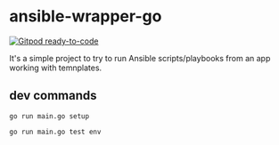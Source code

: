 # ansible-wrapper-go #

[![Gitpod ready-to-code](https://img.shields.io/badge/Gitpod-ready--to--code-blue?logo=gitpod)](https://gitpod.io/#https://github.com/Eldius/ansible-wrapper-go)

It's a simple project to try to run Ansible scripts/playbooks from an app working with temnplates.

## dev commands ##

```shell
go run main.go setup
```

```shell
go run main.go test env
```